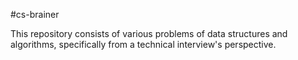 #cs-brainer

This repository consists of various problems of data structures and algorithms, specifically from a technical interview's perspective. 
